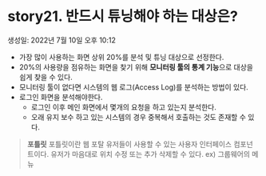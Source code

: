 # story21. 반드시 튜닝해야 하는 대상은?
생성일: 2022년 7월 10일 오후 10:12

- 가장 많이 사용하는 화면 상위 20%를 분석 및 튜닝 대상으로 선정한다.
- 20%의 사용량을 점유하는 화면을 찾기 위해 **모니터링 툴의 통계 기능**으로 대상을 쉽게 찾을 수 있다.
- 모니터링 툴이 없다면 시스템의 웹 로그(Access Log)를 분석하는 방법이 있다.
- 로그인 화면을 분석해야한다.
    - 로그인 이후 메인 화면에서 몇개의 요청을 하고 있는지 분석한다.
    - 오래 유지 보수 하고 있는 시스템의 경우 중복해서 호출하는 것도 존재할 수 있다.

> **포틀릿**
포틀릿이란 웹 포탈 유저들이 사용할 수 있는 사용자 인터페이스 컴포넌트이다. 유저가 마음대로 위치 수정 또는 추가 삭제할 수 있다.
ex) 그룹웨어의 메뉴
>